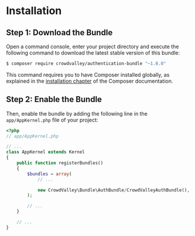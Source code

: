 Installation
============

Step 1: Download the Bundle
---------------------------

Open a command console, enter your project directory and execute the
following command to download the latest stable version of this bundle:

```bash
$ composer require crowdvalley/authentication-bundle "~1.0.0"
```

This command requires you to have Composer installed globally, as explained
in the [installation chapter](https://getcomposer.org/doc/00-intro.md)
of the Composer documentation.

Step 2: Enable the Bundle
-------------------------

Then, enable the bundle by adding the following line in the `app/AppKernel.php`
file of your project:

```php
<?php
// app/AppKernel.php

// ...
class AppKernel extends Kernel
{
    public function registerBundles()
    {
        $bundles = array(
            // ...

            new CrowdValley\Bundle\AuthBundle/CrowdValleyAuthBundle(),
        );

        // ...
    }

    // ...
}
```